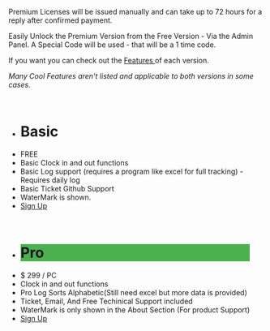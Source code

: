  Premium Licenses will be issued manually and can take up to 72 hours for a reply after confirmed payment.
  
  Easily Unlock the Premium Version from the Free Version - Via the Admin Panel. 
  A Special Code will be used - that will be a 1 time code. 

  If you want you can check out the <a href="#Features">Features </a> of each version. 
  
*Many Cool Features aren't listed and applicable to both versions in some cases.*


<div class="columns">
  <ul class="price">
  <li><h1>Basic</h1></li>
    <li class="grey">FREE</li>
    <li>Basic Clock in and out functions</li>
    <li>Basic Log support (requires a program like excel for full tracking) - Requires daily log </li>
    <li>Basic Ticket Github Support</li>
    <li>WaterMark is shown. </li>
    <li class="grey"><a href="https://github.com/jdc20181/EmployeeTrack/releases" class="button">Sign Up</a></li>
  </ul>
</div>

<div class="columns">
  <ul class="price">
  <li class="header" style="background-color:#4CAF50"><h1>Pro</h1></li>
    <li class="grey">$ 299 / PC </li>
    <li>Clock in and out functions</li>
    <li> Pro Log Sorts Alphabetic(Still need excel but more data is provided)</li>
    <li>Ticket, Email, And Free Techinical Support included</li>
    <li>WaterMark is only shown in the About Section (For product Support)</li>
    <li class="grey"><a href="https://github.com/jdc20181/EmployeeTrack/blob/master/usermanual/Installation.md#upgrade-to-premium-version" class="button">Sign Up</a></li>
  </ul>
</div>



</body>
</html>
